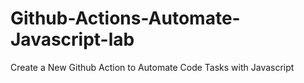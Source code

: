 # Github-Actions-Automate-Javascript-lab
Create a New Github Action to Automate Code Tasks with Javascript
